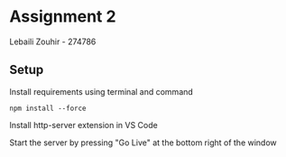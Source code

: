 # Assignment 2

Lebaili Zouhir - 274786

## Setup

Install requirements using terminal and command 

```
npm install --force
```

Install http-server extension in VS Code

Start the server by pressing "Go Live" at the bottom right of the window


